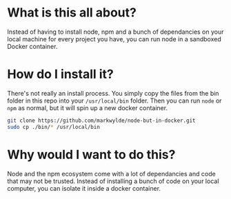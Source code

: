 # What is this all about?
Instead of having to install node, npm and a bunch of dependancies on your local machine for every project you have, you can run node in a sandboxed Docker container.

# How do I install it?
There's not really an install process. You simply copy the files from the bin folder in this repo into your `/usr/local/bin` folder. Then you can run `node` or `npm` as normal, but it will spin up a new docker container.

```bash
git clone https://github.com/markwylde/node-but-in-docker.git
sudo cp ./bin/* /usr/local/bin
```

# Why would I want to do this?
Node and the npm ecosystem come with a lot of dependancies and code that may not be trusted. Instead of installing a bunch of code on your local computer, you can isolate it inside a docker container.

